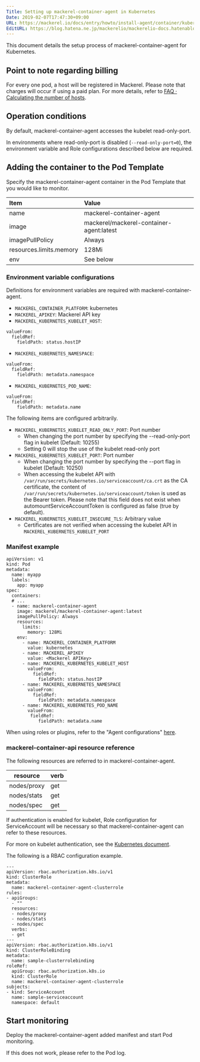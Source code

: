 ```yaml
---
Title: Setting up mackerel-container-agent in Kubernetes
Date: 2019-02-07T17:47:30+09:00
URL: https://mackerel.io/docs/entry/howto/install-agent/container/kubernetes
EditURL: https://blog.hatena.ne.jp/mackerelio/mackerelio-docs.hatenablog.mackerel.io/atom/entry/98012380860620872
---
```


This document details the setup process of mackerel-container-agent for Kubernetes.

## Point to note regarding billing

For every one pod, a host will be registered in Mackerel. Please note that charges will occur if using a paid plan. For more details, refer to [FAQ · Calculating the number of hosts](https://mackerel.io/docs/entry/faq/contracts/calculate-host-number).

## Operation conditions

By default, mackerel-container-agent accesses the kubelet read-only-port.

In environments where read-only-port is disabled (`--read-only-port=0`), the environment variable and Role configurations described below are required.

## Adding the container to the Pod Template

Specify the mackerel-container-agent container in the Pod Template that you would like to monitor.


| Item | Value |
| :-- | :-- |
| name | mackerel-container-agent |
| image |  mackerel/mackerel-container-agent:latest |
| imagePullPolicy| Always |
| resources.limits.memory | 128Mi |
| env | See below |

### Environment variable configurations

Definitions for environment variables are required with mackerel-container-agent.

- `MACKEREL_CONTAINER_PLATFORM`: kubernetes
- `MACKEREL_APIKEY`: Mackerel API key
- `MACKEREL_KUBERNETES_KUBELET_HOST`:
```
valueFrom:
  fieldRef:
    fieldPath: status.hostIP
```
- `MACKEREL_KUBERNETES_NAMESPACE`:
```
valueFrom:
  fieldRef:
    fieldPath: metadata.namespace
```
- `MACKEREL_KUBERNETES_POD_NAME`:
```
valueFrom:
  fieldRef:
    fieldPath: metadata.name
```

The following items are configured arbitrarily.

- `MACKEREL_KUBERNETES_KUBELET_READ_ONLY_PORT`: Port number
  - When changing the port number by specifying the --read-only-port flag in kubelet (Default: 10255)
  - Setting 0 will stop the use of the kubelet read-only port
- `MACKEREL_KUBERNETES_KUBELET_PORT`: Port number
  - When changing the port number by specifying the --port flag in kubelet (Default: 10250)
  - When accessing the kubelet API with `/var/run/secrets/kubernetes.io/serviceaccount/ca.crt` as the CA certificate, the content of `/var/run/secrets/kubernetes.io/serviceaccount/token` is used as the Bearer token. Please note that this field does not exist when automountServiceAccountToken is configured as false (true by default).
- `MACKEREL_KUBERNETES_KUBELET_INSECURE_TLS`: Arbitrary value
  - Certificates are not verified when accessing the kubelet API in `MACKEREL_KUBERNETES_KUBELET_PORT`

### Manifest example 

```
apiVersion: v1
kind: Pod
metadata:
  name: myapp
  labels:
    app: myapp
spec:
  containers:
  # ...
  - name: mackerel-container-agent
    image: mackerel/mackerel-container-agent:latest
    imagePullPolicy: Always
    resources:
      limits:
        memory: 128Mi
    env:
      - name: MACKEREL_CONTAINER_PLATFORM
        value: kubernetes
      - name: MACKEREL_APIKEY
        value: <Mackerel APIKey>
      - name: MACKEREL_KUBERNETES_KUBELET_HOST
        valueFrom:
          fieldRef:
            fieldPath: status.hostIP
      - name: MACKEREL_KUBERNETES_NAMESPACE
        valueFrom:
          fieldRef:
            fieldPath: metadata.namespace
      - name: MACKEREL_KUBERNETES_POD_NAME
        valueFrom:
         fieldRef:
            fieldPath: metadata.name
```

When using roles or plugins, refer to the "Agent configurations" [here](https://mackerel.io/docs/entry/howto/container-agent).

### mackerel-container-api resource reference

The following resources are referred to in mackerel-container-agent.

| resource    | verb |
| ----------- | ---- |
| nodes/proxy | get  |
| nodes/stats | get  |
| nodes/spec  | get  |

If authentication is enabled for kubelet, Role configuration for ServiceAccount will be necessary so that mackerel-container-agent can refer to these resources.

For more on kubelet authentication, see the [Kubernetes document](https://kubernetes.io/docs/reference/command-line-tools-reference/kubelet-authentication-authorization/).

The following is a RBAC configuration example.

```
---
apiVersion: rbac.authorization.k8s.io/v1
kind: ClusterRole
metadata:
  name: mackerel-container-agent-clusterrole
rules:
- apiGroups:
  - ""
  resources:
  - nodes/proxy
  - nodes/stats
  - nodes/spec
  verbs:
  - get
---
apiVersion: rbac.authorization.k8s.io/v1
kind: ClusterRoleBinding
metadata:
  name: sample-clusterrolebinding
roleRef:
  apiGroup: rbac.authorization.k8s.io
  kind: ClusterRole
  name: mackerel-container-agent-clusterrole
subjects:
- kind: ServiceAccount
  name: sample-serviceaccount
  namespace: default
```

## Start monitoring

Deploy the mackerel-container-agent added manifest and start Pod monitoring.

If this does not work, please refer to the Pod log.
